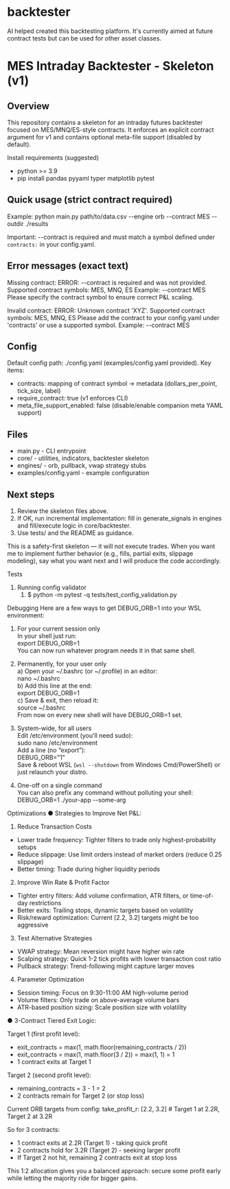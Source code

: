 # backtester
AI helped created this backtesting platform. It's currently aimed at future contract tests but can be used for other asset classes.


MES Intraday Backtester - Skeleton (v1)
=======================================

Overview
--------
This repository contains a skeleton for an intraday futures backtester focused on MES/MNQ/ES-style contracts.
It enforces an explicit contract argument for v1 and contains optional meta-file support (disabled by default).

Install requirements (suggested)
- python >= 3.9
- pip install pandas pyyaml typer matplotlib pytest

Quick usage (strict contract required)
-------------------------------------
Example:
  python main.py path/to/data.csv --engine orb --contract MES --outdir ./results

Important: --contract is required and must match a symbol defined under `contracts:` in your config.yaml.

Error messages (exact text)
---------------------------
Missing contract:
  ERROR: --contract is required and was not provided.
  Supported contract symbols: MES, MNQ, ES
  Example: --contract MES
  Please specify the contract symbol to ensure correct P&L scaling.

Invalid contract:
  ERROR: Unknown contract 'XYZ'. Supported contract symbols: MES, MNQ, ES
  Please add the contract to your config.yaml under 'contracts' or use a supported symbol.
  Example: --contract MES

Config
------
Default config path: ./config.yaml (examples/config.yaml provided).
Key items:
- contracts: mapping of contract symbol -> metadata (dollars_per_point, tick_size, label)
- require_contract: true (v1 enforces CLI)
- meta_file_support_enabled: false (disable/enable companion meta YAML support)

Files
-----
- main.py - CLI entrypoint
- core/ - utilities, indicators, backtester skeleton
- engines/ - orb, pullback, vwap strategy stubs
- examples/config.yaml - example configuration

Next steps
----------
1. Review the skeleton files above.
2. If OK, run incremental implementation: fill in generate_signals in engines and fill/execute logic in core/backtester.
3. Use tests/ and the README as guidance.

This is a safety-first skeleton — it will not execute trades. When you want me to implement further behavior (e.g., fills, partial exits, slippage modeling), say what you want next and I will produce the code accordingly.

Tests
1. Running config validator
   1. $  python -m pytest -q tests/test_config_validation.py
   
Debugging
Here are a few ways to get DEBUG_ORB=1 into your WSL environment:

1) For your current session only  
   In your shell just run:  
     export DEBUG_ORB=1  
   You can now run whatever program needs it in that same shell.

2) Permanently, for your user only  
   a) Open your ~/.bashrc (or ~/.profile) in an editor:  
      nano ~/.bashrc  
   b) Add this line at the end:  
      export DEBUG_ORB=1  
   c) Save & exit, then reload it:  
      source ~/.bashrc  
   From now on every new shell will have DEBUG_ORB=1 set.

3) System-wide, for all users  
   Edit /etc/environment (you’ll need sudo):  
     sudo nano /etc/environment  
   Add a line (no “export”):  
     DEBUG_ORB="1"  
   Save & reboot WSL (`wsl --shutdown` from Windows Cmd/PowerShell) or just relaunch your distro.

4) One-off on a single command  
   You can also prefix any command without polluting your shell:  
     DEBUG_ORB=1 ./your-app --some-arg  

Optimizations
● Strategies to Improve Net P&L:

  1. Reduce Transaction Costs
  - Lower trade frequency: Tighter filters to trade only highest-probability
  setups
  - Reduce slippage: Use limit orders instead of market orders (reduce 0.25
  slippage)
  - Better timing: Trade during higher liquidity periods

  2. Improve Win Rate & Profit Factor
  - Tighter entry filters: Add volume confirmation, ATR filters, or time-of-day
  restrictions
  - Better exits: Trailing stops, dynamic targets based on volatility
  - Risk/reward optimization: Current [2.2, 3.2] targets might be too aggressive

  3. Test Alternative Strategies
  - VWAP strategy: Mean reversion might have higher win rate
  - Scalping strategy: Quick 1-2 tick profits with lower transaction cost ratio
  - Pullback strategy: Trend-following might capture larger moves

  4. Parameter Optimization
  - Session timing: Focus on 9:30-11:00 AM high-volume period
  - Volume filters: Only trade on above-average volume bars
  - ATR-based position sizing: Scale position size with volatility

  ● 3-Contract Tiered Exit Logic:

  Target 1 (first profit level):
  - exit_contracts = max(1, math.floor(remaining_contracts / 
  2))
  - exit_contracts = max(1, math.floor(3 / 2)) = max(1, 1) = 1
  - 1 contract exits at Target 1

  Target 2 (second profit level):
  - remaining_contracts = 3 - 1 = 2
  - 2 contracts remain for Target 2 (or stop loss)

  Current ORB targets from config:
  take_profit_r: [2.2, 3.2]  # Target 1 at 2.2R, Target 2 at 
  3.2R

  So for 3 contracts:
  - 1 contract exits at 2.2R (Target 1) - taking quick profit
  - 2 contracts hold for 3.2R (Target 2) - seeking larger
  profit
  - If Target 2 not hit, remaining 2 contracts exit at stop
  loss

  This 1:2 allocation gives you a balanced approach: secure
  some profit early while letting the majority ride for bigger
  gains.
